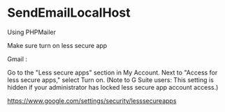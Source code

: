 # SendEmailLocalHost
Using PHPMailer

Make sure turn on less secure app

Gmail :

Go to the "Less secure apps" section in My Account.
Next to "Access for less secure apps," select Turn on. (Note to G Suite users: This setting is hidden if your administrator has locked less secure app account access.)


https://www.google.com/settings/security/lesssecureapps

